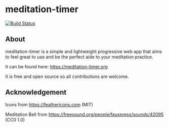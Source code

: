 # meditation-timer

[![Build Status](https://travis-ci.org/benji6/meditation-timer.svg?branch=master)](https://travis-ci.org/benji6/meditation-timer)

## About

meditation-timer is a simple and lightweight progressive web app that aims to feel great to use and be the perfect aide to your meditation practice.

It can be found here: https://meditation-timer.org

It is free and open source so all contributions are welcome.

## Acknowledgement

Icons from https://feathericons.com (MIT)

Meditation Bell from https://freesound.org/people/fauxpress/sounds/42095 (CC0 1.0)
